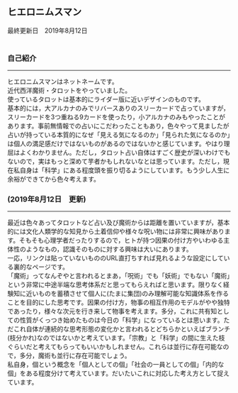 ## ヒエロニムスマン

最終更新日　2019年8月12日<br><br>

### 自己紹介

*****
ヒエロニムスマンはネットネームです。<br>
近代西洋魔術・タロットをやっていました。<br>
使っているタロットは基本的にライダー版に近いデザインのものです。<br>
基本的には，大アルカナのみでリバースありのスリーカードで占っていますが，スリーカードを3つ重ねる9カードを使ったり，小アルカナのみもやったことがあります。事前無情報での占いにこだわったこともあり，色々やって見ましたが占いが持っている本質的になぜ「見える気になるのか」「見られた気になるのか」は個人の満足感だけではないものがあるのではないかと感じています。やはり理屈はよくわかりません。ただし，タロット占い自体はすごく歴史が深いわけでもないので，実はもっと深めて芋者かもしれないなとは思っています。ただし，現在私自身は「科学」にある程度頭を振り切るようにしています。もう少し人生に余裕ができてから色々考えます。

###  (2019年8月12日　更新)
*****
最近は色々あってタロットなど占い及び魔術からは距離を置いていますが，基本的には文化人類学的な知見から土着信仰や様々な呪い物には非常に興味があります。そもそも心理学者だったりするので，ヒトが持つ因果の付け方やいわゆる主体性のようなもの，認識そのものに対する興味は大いにあります。<br>
一応，リンクは貼っていないもののURL直打ちすれば見れるような設定にしている裏的なページです。<br>
「魔術」ってなんぞやと言われるとまあ，「呪術」でも「妖術」でもない「魔術」という非常に中途半端な思考体系だと思ってもらえればと思います。限りなく経験知に近いものを蓄積させて個人に(たまに集団)のみ理解可能な知識体系を作ることを目的にした思考です。因果の付け方，物事の相互作用のモデルがやや独特であったり，様々な次元を行き来して物事を考えます。多分，これに共有知としての性質がくっつき始めたものは今日の「科学」になっているとは思います。ただこれ自体が連続的な思考形態の変化かと言われるとどちらかといえばブランチ(枝分かれ)なのではないかと考えています。「宗教」と「科学」の間に生えた枝ぐらいだと考えてもらってもいいかもしれません。これらは並行に存在可能なので，多分，魔術も並行に存在可能でしょう。<br>
私自身，個という概念を「個人としての個」「社会の一員としての個」「内的な個」をある程度分けて考えています。だいたいこれに対応した考え方として捉えています。<br>
